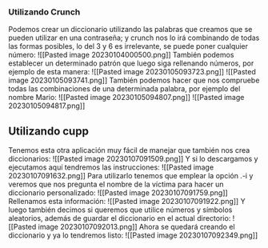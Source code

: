 ### Utilizando Crunch
Podemos crear un diccionario utilizando las palabras que creamos que se pueden utilizar en una contraseña; y crunch nos lo irá combinando de todas las formas posibles, lo del 3 y 6 es irrelevante, se puede poner cualquier número:
![[Pasted image 20230104000500.png]]
También podemos establecer un determinado patrón que luego siga rellenando números, por ejemplo de esta manera:
![[Pasted image 20230105093723.png]]
![[Pasted image 20230105093741.png]]
También podemos hacer que nos compruebe todas las combinaciones de una determinada palabra, por ejemplo del nombre Mario:
![[Pasted image 20230105094807.png]]
![[Pasted image 20230105094817.png]]
## Utilizando cupp
Tenemos esta otra aplicación muy fácil de manejar que también nos crea diccionarios:
![[Pasted image 20230107091509.png]]
Y si lo descargamos y ejecutamos aquí tendremos las instrucciones:
![[Pasted image 20230107091632.png]]
Para utilizarlo tenemos que emplear la opción .-i y veremos que nos pregunta el nombre de la víctima para hacer un diccionario personalizado:
![[Pasted image 20230107091759.png]]
Rellenamos esta información:
![[Pasted image 20230107091922.png]]
Y luego también decimos si queremos que utilice números y símbolos aleatorios, además de guardar el diccionario en el actual directorio:
![[Pasted image 20230107092013.png]]
Ahora se quedará creando el diccionario y ya lo tendremos listo:
![[Pasted image 20230107092349.png]]
